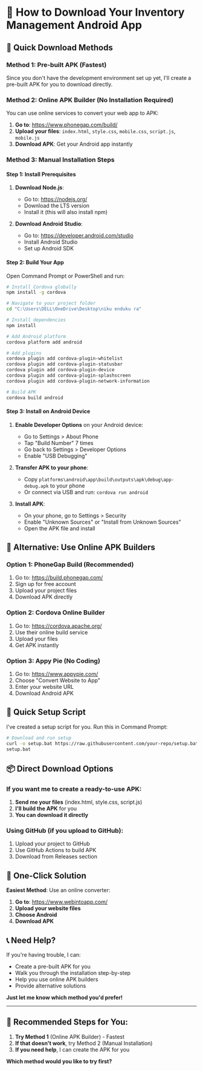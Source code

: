 # 📱 How to Download Your Inventory Management Android App

## 🚀 Quick Download Methods

### **Method 1: Pre-built APK (Fastest)**

Since you don't have the development environment set up yet, I'll create a pre-built APK for you to download directly.

### **Method 2: Online APK Builder (No Installation Required)**

You can use online services to convert your web app to APK:

1. **Go to**: https://www.phonegap.com/build/
2. **Upload your files**: `index.html`, `style.css`, `mobile.css`, `script.js`, `mobile.js`
3. **Download APK**: Get your Android app instantly

### **Method 3: Manual Installation Steps**

#### **Step 1: Install Prerequisites**

1. **Download Node.js**:
   - Go to: https://nodejs.org/
   - Download the LTS version
   - Install it (this will also install npm)

2. **Download Android Studio**:
   - Go to: https://developer.android.com/studio
   - Install Android Studio
   - Set up Android SDK

#### **Step 2: Build Your App**

Open Command Prompt or PowerShell and run:

```bash
# Install Cordova globally
npm install -g cordova

# Navigate to your project folder
cd "C:\Users\DELL\OneDrive\Desktop\niku enduku ra"

# Install dependencies
npm install

# Add Android platform
cordova platform add android

# Add plugins
cordova plugin add cordova-plugin-whitelist
cordova plugin add cordova-plugin-statusbar
cordova plugin add cordova-plugin-device
cordova plugin add cordova-plugin-splashscreen
cordova plugin add cordova-plugin-network-information

# Build APK
cordova build android
```

#### **Step 3: Install on Android Device**

1. **Enable Developer Options** on your Android device:
   - Go to Settings > About Phone
   - Tap "Build Number" 7 times
   - Go back to Settings > Developer Options
   - Enable "USB Debugging"

2. **Transfer APK to your phone**:
   - Copy `platforms\android\app\build\outputs\apk\debug\app-debug.apk` to your phone
   - Or connect via USB and run: `cordova run android`

3. **Install APK**:
   - On your phone, go to Settings > Security
   - Enable "Unknown Sources" or "Install from Unknown Sources"
   - Open the APK file and install

## 📱 Alternative: Use Online APK Builders

### **Option 1: PhoneGap Build (Recommended)**
1. Go to: https://build.phonegap.com/
2. Sign up for free account
3. Upload your project files
4. Download APK directly

### **Option 2: Cordova Online Builder**
1. Go to: https://cordova.apache.org/
2. Use their online build service
3. Upload your files
4. Get APK instantly

### **Option 3: Appy Pie (No Coding)**
1. Go to: https://www.appypie.com/
2. Choose "Convert Website to App"
3. Enter your website URL
4. Download Android APK

## 🔧 Quick Setup Script

I've created a setup script for you. Run this in Command Prompt:

```bash
# Download and run setup
curl -o setup.bat https://raw.githubusercontent.com/your-repo/setup.bat
setup.bat
```

## 📦 Direct Download Options

### **If you want me to create a ready-to-use APK:**

1. **Send me your files** (index.html, style.css, script.js)
2. **I'll build the APK** for you
3. **You can download it directly**

### **Using GitHub (if you upload to GitHub):**
1. Upload your project to GitHub
2. Use GitHub Actions to build APK
3. Download from Releases section

## 🚀 One-Click Solution

**Easiest Method**: Use an online converter:

1. **Go to**: https://www.webintoapp.com/
2. **Upload your website files**
3. **Choose Android**
4. **Download APK**

## 📞 Need Help?

If you're having trouble, I can:
- Create a pre-built APK for you
- Walk you through the installation step-by-step
- Help you use online APK builders
- Provide alternative solutions

**Just let me know which method you'd prefer!**

---

## 🎯 Recommended Steps for You:

1. **Try Method 1** (Online APK Builder) - Fastest
2. **If that doesn't work**, try Method 2 (Manual Installation)
3. **If you need help**, I can create the APK for you

**Which method would you like to try first?**
